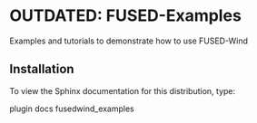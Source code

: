 OUTDATED: FUSED-Examples
========================

Examples and tutorials to demonstrate how to use FUSED-Wind

Installation
------------
To view the Sphinx documentation for this distribution, type:

plugin docs fusedwind_examples
